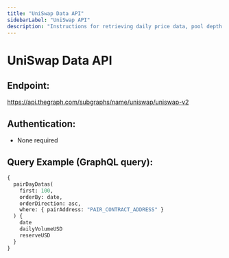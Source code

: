 ```yaml
---
title: "UniSwap Data API"
sidebarLabel: "UniSwap API"
description: "Instructions for retrieving daily price data, pool depth data, and stablecoin dominance data from UniSwap using free public APIs."
---
```


# UniSwap Data API

## Endpoint:

https://api.thegraph.com/subgraphs/name/uniswap/uniswap-v2

## Authentication:

- None required

## Query Example (GraphQL query):

```graphql
{
  pairDayDatas(
    first: 100,
    orderBy: date,
    orderDirection: asc,
    where: { pairAddress: "PAIR_CONTRACT_ADDRESS" }
  ) {
    date
    dailyVolumeUSD
    reserveUSD
  }
}
```
